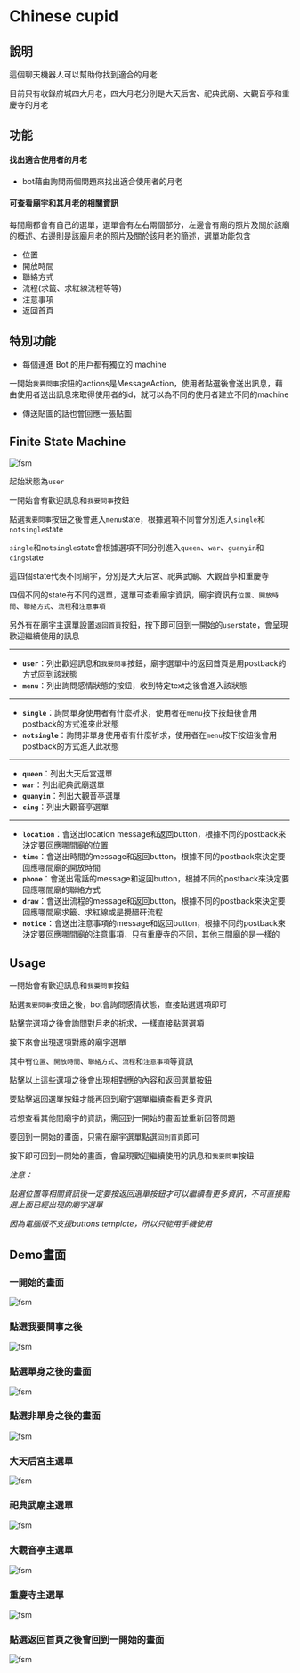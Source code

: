 # Chinese cupid
## 說明
這個聊天機器人可以幫助你找到適合的月老

目前只有收錄府城四大月老，四大月老分別是大天后宮、祀典武廟、大觀音亭和重慶寺的月老

## 功能

#### 找出適合使用者的月老

* bot藉由詢問兩個問題來找出適合使用者的月老

#### 可查看廟宇和其月老的相關資訊 

每間廟都會有自己的選單，選單會有左右兩個部分，左邊會有廟的照片及關於該廟的概述、右邊則是該廟月老的照片及關於該月老的簡述，選單功能包含
* 位置
* 開放時間
* 聯絡方式
* 流程(求籤、求紅線流程等等)
* 注意事項
* 返回首頁

## 特別功能
* 每個連進 Bot 的用戶都有獨立的 machine

一開始`我要問事`按鈕的actions是MessageAction，使用者點選後會送出訊息，藉由使用者送出訊息來取得使用者的id，就可以為不同的使用者建立不同的machine

* 傳送貼圖的話也會回應一張貼圖

## Finite State Machine
![fsm](./fsm.png)

起始狀態為`user`

一開始會有歡迎訊息和`我要問事`按鈕

點選`我要問事`按鈕之後會進入`menu`state，根據選項不同會分別進入`single`和`notsingle`state

`single`和`notsingle`state會根據選項不同分別進入`queen`、`war`、`guanyin`和`cing`state

這四個state代表不同廟宇，分別是大天后宮、祀典武廟、大觀音亭和重慶寺

四個不同的state有不同的選單，選單可查看廟宇資訊，廟宇資訊有`位置`、`開放時間`、`聯絡方式`、`流程`和`注意事項`

另外有在廟宇主選單設置`返回首頁`按鈕，按下即可回到一開始的`user`state，會呈現歡迎繼續使用的訊息

***
* **`user`**：列出歡迎訊息和`我要問事`按鈕，廟宇選單中的返回首頁是用postback的方式回到該狀態
* **`menu`**：列出詢問感情狀態的按鈕，收到特定text之後會進入該狀態
***
* **`single`**：詢問單身使用者有什麼祈求，使用者在`menu`按下按鈕後會用postback的方式進來此狀態
* **`notsingle`**：詢問非單身使用者有什麼祈求，使用者在`menu`按下按鈕後會用postback的方式進入此狀態
***
* **`queen`**：列出大天后宮選單
* **`war`**：列出祀典武廟選單
* **`guanyin`**：列出大觀音亭選單
* **`cing`**：列出大觀音亭選單
***
* **`location`**：會送出location message和返回button，根據不同的postback來決定要回應哪間廟的位置
* **`time`**：會送出時間的message和返回button，根據不同的postback來決定要回應哪間廟的開放時間
* **`phone`**：會送出電話的message和返回button，根據不同的postback來決定要回應哪間廟的聯絡方式
* **`draw`**：會送出流程的message和返回button，根據不同的postback來決定要回應哪間廟求籤、求紅線或是攪醋矸流程
* **`notice`**：會送出注意事項的message和返回button，根據不同的postback來決定要回應哪間廟的注意事項，只有重慶寺的不同，其他三間廟的是一樣的
## Usage
一開始會有歡迎訊息和`我要問事`按鈕

點選`我要問事`按鈕之後，bot會詢問感情狀態，直接點選選項即可

點擊完選項之後會詢問對月老的祈求，一樣直接點選選項

接下來會出現選項對應的廟宇選單

其中有`位置`、`開放時間`、`聯絡方式`、`流程`和`注意事項`等資訊

點擊以上這些選項之後會出現相對應的內容和返回選單按鈕

要點擊返回選單按鈕才能再回到廟宇選單繼續查看更多資訊

若想查看其他間廟宇的資訊，需回到一開始的畫面並重新回答問題

要回到一開始的畫面，只需在廟宇選單點選`回到首頁`即可

按下即可回到一開始的畫面，會呈現歡迎繼續使用的訊息和`我要問事`按鈕

*注意：*

*點選位置等相關資訊後一定要按返回選單按鈕才可以繼續看更多資訊，不可直接點選上面已經出現的廟宇選單*

*因為電腦版不支援buttons template，所以只能用手機使用*

## Demo畫面
### **一開始的畫面**
![fsm](./img/start.png)
### **點選我要問事之後**
![fsm](./img/menu.png)
### **點選單身之後的畫面**
![fsm](./img/single.png)
### **點選非單身之後的畫面**
![fsm](./img/notsingle.png)
### **大天后宮主選單**
![fsm](./img/temple.png)
### **祀典武廟主選單**
![fsm](./img/war.png)
### **大觀音亭主選單**
![fsm](./img/guanyin.png)
### **重慶寺主選單**
![fsm](./img/cing.png)
### **點選返回首頁之後會回到一開始的畫面**
![fsm](./img/continue.png)

